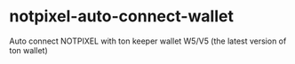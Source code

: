 # notpixel-auto-connect-wallet
Auto connect NOTPIXEL with ton keeper wallet W5/V5 (the latest version of ton wallet)
